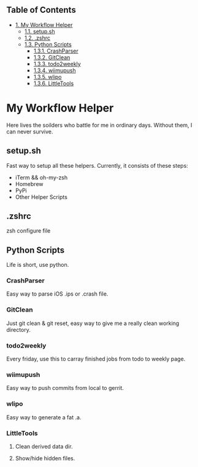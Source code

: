 <div id="table-of-contents">
<h2>Table of Contents</h2>
<div id="text-table-of-contents">
<ul>
<li><a href="#orgheadline12">1. My Workflow Helper</a>
<ul>
<li><a href="#orgheadline1">1.1. setup.sh</a></li>
<li><a href="#orgheadline2">1.2. .zshrc</a></li>
<li><a href="#orgheadline11">1.3. Python Scripts</a>
<ul>
<li><a href="#orgheadline3">1.3.1. CrashParser</a></li>
<li><a href="#orgheadline4">1.3.2. GitClean</a></li>
<li><a href="#orgheadline5">1.3.3. todo2weekly</a></li>
<li><a href="#orgheadline6">1.3.4. wiimupush</a></li>
<li><a href="#orgheadline7">1.3.5. wlipo</a></li>
<li><a href="#orgheadline10">1.3.6. LittleTools</a></li>
</ul>
</li>
</ul>
</li>
</ul>
</div>
</div>


# My Workflow Helper<a id="orgheadline12"></a>

Here lives the soilders who battle for me in ordinary days. Without them, I can never survive.

## setup.sh<a id="orgheadline1"></a>

Fast way to setup all these helpers. Currently, it consists of these steps:

-   iTerm && oh-my-zsh
-   Homebrew
-   PyPi
-   Other Helper Scripts

## .zshrc<a id="orgheadline2"></a>

zsh configure file

## Python Scripts<a id="orgheadline11"></a>

Life is short, use python.

### CrashParser<a id="orgheadline3"></a>

Easy way to parse iOS .ips or .crash file.

### GitClean<a id="orgheadline4"></a>

Just git clean & git reset, easy way to give me a really clean working directory.

### todo2weekly<a id="orgheadline5"></a>

Every friday, use this to carray finished jobs from todo to weekly page.

### wiimupush<a id="orgheadline6"></a>

Easy way to push commits from local to gerrit.

### wlipo<a id="orgheadline7"></a>

Easy way to generate a fat .a.

### LittleTools<a id="orgheadline10"></a>

1.  Clean derived data dir.

2.  Show/hide hidden files.
